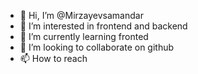 - 👋 Hi, I’m @Mirzayevsamandar
- 👀 I’m interested in frontend and backend
- 🌱 I’m currently learning fronted
- 💞️ I’m looking to collaborate on github
- 📫 How to reach 

<!---
Mirzayevsamandar/Mirzayevsamandar is a ✨ special ✨ repository because its `README.md` (this file) appears on your GitHub profile.
You can click the Preview link to take a look at your changes.
--->

